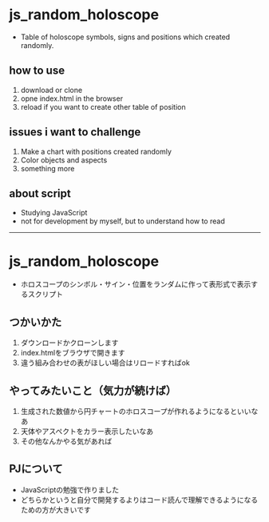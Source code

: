 # js_random_holoscope

- Table of holoscope symbols, signs and positions which created randomly.

## how to use

1. download or clone
1. opne index.html in the browser
1. reload if you want to create other table of position

## issues i want to challenge

1. Make a chart with positions created randomly
1. Color objects and aspects
1. something more

## about script

- Studying JavaScript
- not for development by myself, but to understand how to read

---

# js_random_holoscope

- ホロスコープのシンボル・サイン・位置をランダムに作って表形式で表示するスクリプト

## つかいかた

1. ダウンロードかクローンします
1. index.htmlをブラウザで開きます
1. 違う組み合わせの表がほしい場合はリロードすればok

## やってみたいこと（気力が続けば）

1. 生成された数値から円チャートのホロスコープが作れるようになるといいなあ
1. 天体やアスペクトをカラー表示したいなあ
1. その他なんかやる気があれば

## PJについて

- JavaScriptの勉強で作りました
- どちらかというと自分で開発するよりはコード読んで理解できるようになるための方が大きいです